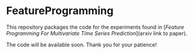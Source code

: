 # FeatureProgramming

This repository packages the code for the experiments found in [_Feature Programming For Multivariate Time Series Prediction_](arxiv link to paper). 

The code will be available soon. Thank you for your patience!

